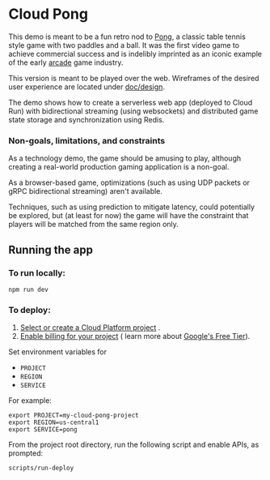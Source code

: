 # Cloud Pong

This demo is meant to be a fun retro nod to [Pong], a classic table tennis style
game with two paddles and a ball. It was the first video game to achieve
commercial success and is indelibly imprinted as an iconic example of the early
[arcade] game industry.

This version is meant to be played over the web. Wireframes of the desired user
experience are located under [doc/design].

The demo shows how to create a serverless web app (deployed to Cloud Run) with
bidirectional streaming (using websockets) and distributed game state storage
and synchronization using Redis.

### Non-goals, limitations, and constraints

As a technology demo, the game should be amusing to play, although creating a
real-world production gaming application is a non-goal.

As a browser-based game, optimizations (such as using UDP packets or gRPC
bidirectional streaming) aren't available.

Techniques, such as using prediction to mitigate latency, could potentially be
explored, but (at least for now) the game will have the constraint that players
will be matched from the same region only.

## Running the app

### To run locally:

```text
npm run dev
```

### To deploy:

1. [Select or create a Cloud Platform project](https://console.cloud.google.com/project)
   .
2. [Enable billing for your project](https://support.google.com/cloud/answer/6293499#enable-billing) (
   learn more about [Google's Free Tier](https://cloud.google.com/free)).

Set environment variables for

* `PROJECT`
* `REGION`
* `SERVICE`

For example:

```text
export PROJECT=my-cloud-pong-project
export REGION=us-central1
export SERVICE=pong
```

From the project root directory, run the following script and enable APIs, as
prompted:

```text
scripts/run-deploy
```

<!-- reference links -->

[doc/design]: https://github.com/subfuzion/cloudpong/tree/main/doc/design

[arcade]: https://en.wikipedia.org/wiki/Arcade_game

[Pong]: https://en.wikipedia.org/wiki/Pong
